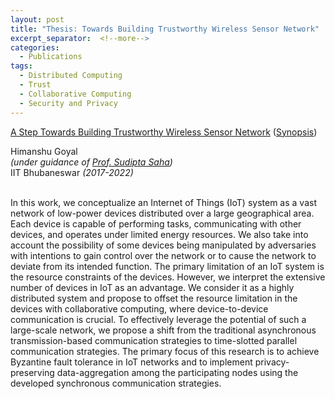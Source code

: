```yaml
---
layout: post
title: "Thesis: Towards Building Trustworthy Wireless Sensor Network"
excerpt_separator:  <!--more-->
categories:
  - Publications
tags:
  - Distributed Computing
  - Trust
  - Collaborative Computing
  - Security and Privacy
---
```



                     
<a href="/docs/Final_Thesis.pdf" target="_blank">A Step Towards
    Building Trustworthy
    Wireless Sensor Network</a> (<a href="/docs/Thesis_Synopsis.pdf" target="_blank">Synopsis</a>)
<br>
<div class="authors">Himanshu Goyal</div>
<em>(under guidance of <a href="https://www.iitbbs.ac.in/profile-print.php?furl=sudipta">
          Prof. Sudipta Saha</a>)</em><br>IIT Bhubaneswar <em>(2017-2022)</em>
<br>
<br>

In this work, we conceptualize an Internet of Things (IoT) system as a vast network of
low-power devices distributed over a large geographical area. Each device is capable of performing tasks,
communicating with other devices, and operates under limited energy resources. We also take into account
the possibility of some devices being manipulated by adversaries with intentions to gain control over the network or to cause the network to deviate from its intended function. The primary
limitation of an IoT system is the resource constraints of the devices. However, we interpret the extensive number of devices in IoT as an advantage. We consider it as a highly distributed system and propose to offset the resource limitation in the devices with collaborative computing, where device-to-device communication is crucial. To effectively leverage the potential of such a large-scale network, we propose a shift from the traditional asynchronous transmission-based communication strategies to time-slotted parallel communication strategies. The primary focus of this research is to achieve Byzantine fault tolerance in IoT networks and to implement privacy-preserving data-aggregation among the participating nodes using the developed synchronous communication strategies.


                     


<!-- Hao Chen and Kim Laine and Peter Rindal ~ <a href="https://eprint.iacr.org/2017/299">eprint/2017/299</a> ~ <a href="https://acmccs.github.io/papers/">CCS'17</a>

Private Set Intersection (PSI) is a cryptographic technique that allows two parties to compute the intersection of their sets without revealing anything except the intersection. We use fully homomorphic encryption to construct a fast PSI protocol with a small communication overhead that works particularly well when one of the two sets is much smaller than the other, and is secure against semi-honest adversaries.
<!--more-->

<!--
The most computationally efficient PSI protocols have been constructed using tools such as hash functions and oblivious transfer, but a potential limitation with these approaches is the communication complexity, which scales linearly with the size of the larger set. This is of particular concern when performing PSI between a constrained device (cellphone) holding a small set, and a large service provider (e.g. _WhatsApp_), such as in the Private Contact Discovery application.
Our running-time-optimized benchmarks show that it takes 36 seconds of online-computation, 71 seconds of non-interactive (receiver-independent) pre-processing, and only 12.5MB of round trip communication to intersect five thousand 32-bit strings with 16 million 32-bit strings. Compared to prior works, this is roughly a 38--115× reduction in communication with minimal difference in computational overhead. 
-->